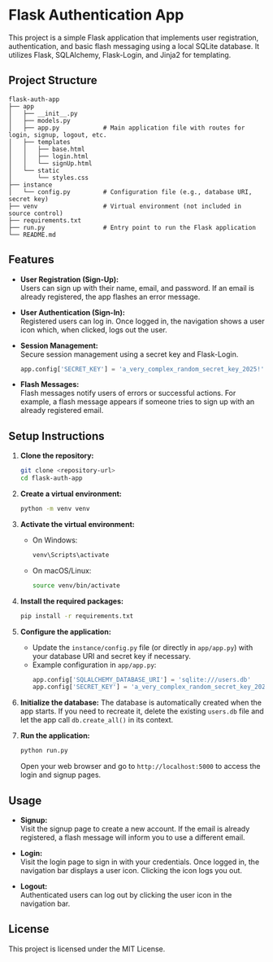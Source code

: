 # Flask Authentication App

This project is a simple Flask application that implements user registration, authentication, and basic flash messaging using a local SQLite database. It utilizes Flask, SQLAlchemy, Flask-Login, and Jinja2 for templating.

## Project Structure

```
flask-auth-app
├── app
│   ├── __init__.py
│   ├── models.py
│   ├── app.py            # Main application file with routes for login, signup, logout, etc.
│   ├── templates
│   │   ├── base.html
│   │   ├── login.html
│   │   └── signUp.html
│   └── static
│       └── styles.css
├── instance
│   └── config.py         # Configuration file (e.g., database URI, secret key)
├── venv                  # Virtual environment (not included in source control)
├── requirements.txt
├── run.py                # Entry point to run the Flask application
└── README.md
```

## Features

- **User Registration (Sign-Up):**  
  Users can sign up with their name, email, and password. If an email is already registered, the app flashes an error message.

- **User Authentication (Sign-In):**  
  Registered users can log in. Once logged in, the navigation shows a user icon which, when clicked, logs out the user.

- **Session Management:**  
  Secure session management using a secret key and Flask-Login.  
  ```python
  app.config['SECRET_KEY'] = 'a_very_complex_random_secret_key_2025!'
  ```

- **Flash Messages:**  
  Flash messages notify users of errors or successful actions. For example, a flash message appears if someone tries to sign up with an already registered email.

## Setup Instructions

1. **Clone the repository:**
   ```sh
   git clone <repository-url>
   cd flask-auth-app
   ```

2. **Create a virtual environment:**
   ```sh
   python -m venv venv
   ```

3. **Activate the virtual environment:**
   - On Windows:
     ```sh
     venv\Scripts\activate
     ```
   - On macOS/Linux:
     ```sh
     source venv/bin/activate
     ```

4. **Install the required packages:**
   ```sh
   pip install -r requirements.txt
   ```

5. **Configure the application:**
   - Update the `instance/config.py` file (or directly in `app/app.py`) with your database URI and secret key if necessary.
   - Example configuration in `app/app.py`:
     ```python
     app.config['SQLALCHEMY_DATABASE_URI'] = 'sqlite:///users.db'
     app.config['SECRET_KEY'] = 'a_very_complex_random_secret_key_2025!'
     ```

6. **Initialize the database:**
   The database is automatically created when the app starts. If you need to recreate it, delete the existing `users.db` file and let the app call `db.create_all()` in its context.

7. **Run the application:**
   ```sh
   python run.py
   ```
   Open your web browser and go to `http://localhost:5000` to access the login and signup pages.

## Usage

- **Signup:**  
  Visit the signup page to create a new account. If the email is already registered, a flash message will inform you to use a different email.

- **Login:**  
  Visit the login page to sign in with your credentials. Once logged in, the navigation bar displays a user icon. Clicking the icon logs you out.

- **Logout:**  
  Authenticated users can log out by clicking the user icon in the navigation bar.

## License

This project is licensed under the MIT License.